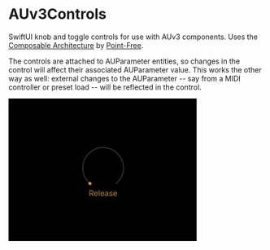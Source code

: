 # AUv3Controls

SwiftUI knob and toggle controls for use with AUv3 components.
Uses the [Composable Architecture](https://github.com/pointfreeco/swift-composable-architecture)
by [Point-Free](https://www.pointfree.co).

The controls are attached to AUParameter entities, so changes in the control will affect their associated AUParameter
value. This works the other way as well: external changes to the AUParameter -- say from a MIDI controller or
preset load -- will be reflected in the control.

![](https://github.com/bradhowes/AUv3Controls/blob/main/demo.gif?raw=true)
